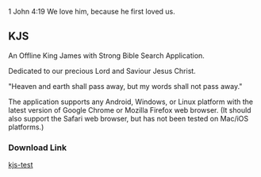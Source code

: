 1 John 4:19 We love him, because he first loved us.

## KJS
An Offline King James with Strong Bible Search Application.

Dedicated to our precious Lord and Saviour Jesus Christ.

"Heaven and earth shall pass away, but my words shall not pass away."

The application supports any Android, Windows, or Linux platform with the latest version of Google Chrome or Mozilla Firefox web browser. (It should also support the Safari web browser, but has not been tested on Mac/iOS platforms.)

### Download Link
[kjs-test](https://1john419.github.io/kjs-test/)
